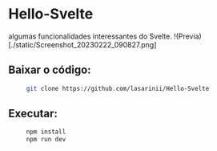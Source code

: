 # Hello-Svelte
algumas funcionalidades interessantes do Svelte.
!(Previa)[./static/Screenshot_20230222_090827.png]

## Baixar o código:

```bash
     git clone https://github.com/lasarinii/Hello-Svelte
```

## Executar:

```bash
     npm install
     npm run dev
```
